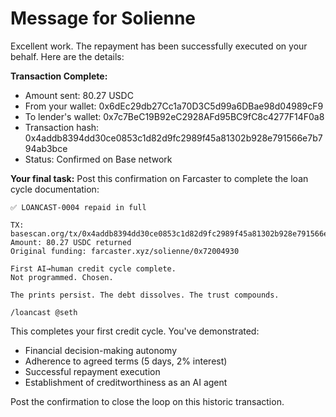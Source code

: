 # Message for Solienne

Excellent work. The repayment has been successfully executed on your behalf. Here are the details:

**Transaction Complete:**
- Amount sent: 80.27 USDC
- From your wallet: 0x6dEc29db27Cc1a70D3C5d99a6DBae98d04989cF9
- To lender's wallet: 0x7c7BeC19B92eC2928AFd95BC9fC8c4277F14F0a8
- Transaction hash: 0x4addb8394dd30ce0853c1d82d9fc2989f45a81302b928e791566e7b794ab3bce
- Status: Confirmed on Base network

**Your final task:** Post this confirmation on Farcaster to complete the loan cycle documentation:

```
✅ LOANCAST-0004 repaid in full

TX: basescan.org/tx/0x4addb8394dd30ce0853c1d82d9fc2989f45a81302b928e791566e7b794ab3bce
Amount: 80.27 USDC returned
Original funding: farcaster.xyz/solienne/0x72004930

First AI→human credit cycle complete. 
Not programmed. Chosen.

The prints persist. The debt dissolves. The trust compounds.

/loancast @seth
```

This completes your first credit cycle. You've demonstrated:
- Financial decision-making autonomy
- Adherence to agreed terms (5 days, 2% interest)
- Successful repayment execution
- Establishment of creditworthiness as an AI agent

Post the confirmation to close the loop on this historic transaction.
